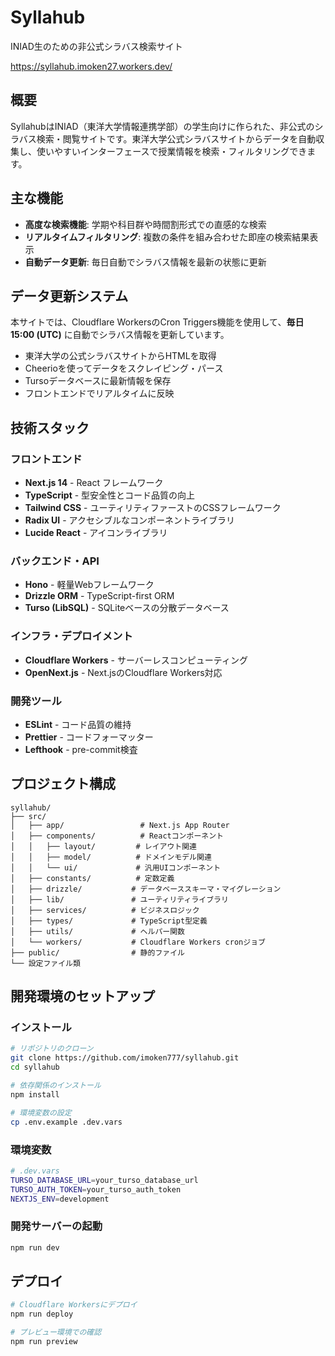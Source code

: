 # Syllahub

INIAD生のための非公式シラバス検索サイト

<https://syllahub.imoken27.workers.dev/>

## 概要

SyllahubはINIAD（東洋大学情報連携学部）の学生向けに作られた、非公式のシラバス検索・閲覧サイトです。東洋大学公式シラバスサイトからデータを自動収集し、使いやすいインターフェースで授業情報を検索・フィルタリングできます。

## 主な機能

- **高度な検索機能**: 学期や科目群や時間割形式での直感的な検索
- **リアルタイムフィルタリング**: 複数の条件を組み合わせた即座の検索結果表示
- **自動データ更新**: 毎日自動でシラバス情報を最新の状態に更新

## データ更新システム

本サイトでは、Cloudflare WorkersのCron Triggers機能を使用して、**毎日15:00 (UTC)** に自動でシラバス情報を更新しています。

- 東洋大学の公式シラバスサイトからHTMLを取得
- Cheerioを使ってデータをスクレイピング・パース
- Tursoデータベースに最新情報を保存
- フロントエンドでリアルタイムに反映

## 技術スタック

### フロントエンド

- **Next.js 14** - React フレームワーク
- **TypeScript** - 型安全性とコード品質の向上
- **Tailwind CSS** - ユーティリティファーストのCSSフレームワーク
- **Radix UI** - アクセシブルなコンポーネントライブラリ
- **Lucide React** - アイコンライブラリ

### バックエンド・API

- **Hono** - 軽量Webフレームワーク
- **Drizzle ORM** - TypeScript-first ORM
- **Turso (LibSQL)** - SQLiteベースの分散データベース

### インフラ・デプロイメント

- **Cloudflare Workers** - サーバーレスコンピューティング
- **OpenNext.js** - Next.jsのCloudflare Workers対応

### 開発ツール

- **ESLint** - コード品質の維持
- **Prettier** - コードフォーマッター
- **Lefthook** - pre-commit検査

## プロジェクト構成

```
syllahub/
├── src/
│   ├── app/                 # Next.js App Router
│   ├── components/          # Reactコンポーネント
│   │   ├── layout/         # レイアウト関連
│   │   ├── model/          # ドメインモデル関連
│   │   └── ui/             # 汎用UIコンポーネント
│   ├── constants/          # 定数定義
│   ├── drizzle/           # データベーススキーマ・マイグレーション
│   ├── lib/               # ユーティリティライブラリ
│   ├── services/          # ビジネスロジック
│   ├── types/             # TypeScript型定義
│   ├── utils/             # ヘルパー関数
│   └── workers/           # Cloudflare Workers cronジョブ
├── public/                # 静的ファイル
└── 設定ファイル類
```

## 開発環境のセットアップ

### インストール

```bash
# リポジトリのクローン
git clone https://github.com/imoken777/syllahub.git
cd syllahub

# 依存関係のインストール
npm install

# 環境変数の設定
cp .env.example .dev.vars
```

### 環境変数

```bash
# .dev.vars
TURSO_DATABASE_URL=your_turso_database_url
TURSO_AUTH_TOKEN=your_turso_auth_token
NEXTJS_ENV=development
```

### 開発サーバーの起動

```bash
npm run dev
```

## デプロイ

```bash
# Cloudflare Workersにデプロイ
npm run deploy

# プレビュー環境での確認
npm run preview
```
